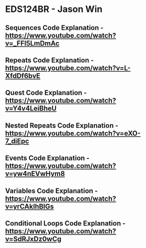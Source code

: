 # EDS124BR - Jason Win
## Sequences Code Explanation - https://www.youtube.com/watch?v=_FFl5LmDmAc
## Repeats Code Explanation - https://www.youtube.com/watch?v=L-XfdDf6bvE
## Quest Code Explanation - https://www.youtube.com/watch?v=Y4v4LeiBheU
## Nested Repeats Code Explanation - https://www.youtube.com/watch?v=eXO-7_diEpc
## Events Code Explanation - https://www.youtube.com/watch?v=yw4nEVwHym8
## Variables Code Explanation - https://www.youtube.com/watch?v=yrCAklhBIGs 
## Conditional Loops Code Explanation - https://www.youtube.com/watch?v=SdRJxDz0wCg
